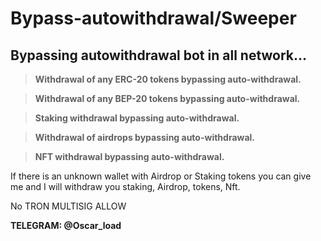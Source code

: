 # Bypass-autowithdrawal/Sweeper
## **Bypassing autowithdrawal bot in all network...**

>**Withdrawal of any ERC-20 tokens bypassing auto-withdrawal.**


>**Withdrawal of any BEP-20 tokens bypassing auto-withdrawal.**

>**Staking withdrawal bypassing auto-withdrawal.**

>**Withdrawal of airdrops bypassing auto-withdrawal.**

>**NFT withdrawal bypassing auto-withdrawal.**

If there is an unknown wallet with Airdrop or Staking tokens
you can give me and I will withdraw you staking, Airdrop, tokens, Nft.

No TRON MULTISIG ALLOW


**TELEGRAM: @Oscar_load**
